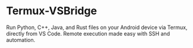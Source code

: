 # Termux-VSBridge
Run Python, C++, Java, and Rust files on your Android device via Termux, directly from VS Code. Remote execution made easy with SSH and automation.
